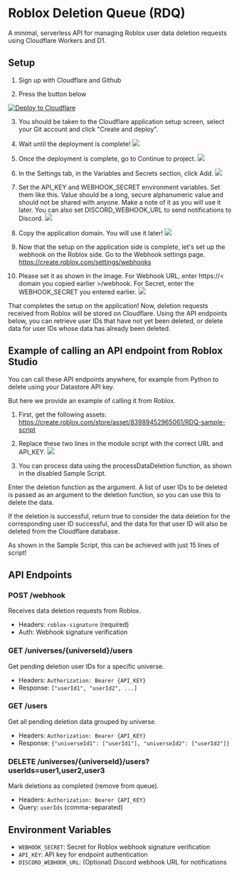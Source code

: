 # Roblox Deletion Queue (RDQ)

A minimal, serverless API for managing Roblox user data deletion requests using Cloudflare Workers and D1.

## Setup

1. Sign up with Cloudflare and Github

2. Press the button below
<a href="https://deploy.workers.cloudflare.com/?url=https%3A%2F%2Fgithub.com%2Froblox-jp-dev%2FRADD" target="_blank" rel="noopener noreferrer">
  <img src="https://deploy.workers.cloudflare.com/button" alt="Deploy to Cloudflare">
</a>

3. You should be taken to the Cloudflare application setup screen, select your Git account and click "Create and deploy".

4. Wait until the deployment is complete!
![](./images/1.png)

5. Once the deployment is complete, go to Continue to project.
![](./images/2.png)

6. In the Settings tab, in the Variables and Secrets section, click Add.
![](./images/3.png)

7. Set the API_KEY and WEBHOOK_SECRET environment variables. Set them like this. Value should be a long, secure alphanumeric value and should not be shared with anyone. Make a note of it as you will use it later.
You can also set DISCORD_WEBHOOK_URL to send notifications to Discord.
![](./images/4.png)

8. Copy the application domain. You will use it later!
![](./images/5.png)

9. Now that the setup on the application side is complete, let's set up the webhook on the Roblox side. Go to the Webhook settings page.
https://create.roblox.com/settings/webhooks

10. Please set it as shown in the image. For Webhook URL, enter https://< domain you copied earlier >/webhook. For Secret, enter the WEBHOOK_SECRET you entered earlier.
![](./images/6.png)

That completes the setup on the application!
Now, deletion requests received from Roblox will be stored on Cloudflare.
Using the API endpoints below, you can retrieve user IDs that have not yet been deleted, or delete data for user IDs whose data has already been deleted.

## Example of calling an API endpoint from Roblox Studio
You can call these API endpoints anywhere, for example from Python to delete using your Datastore API key.

But here we provide an example of calling it from Roblox.

1. First, get the following assets:
https://create.roblox.com/store/asset/83989452965061/RDQ-sample-script

2. Replace these two lines in the module script with the correct URL and API_KEY.
![](./images/7.png)

3. You can process data using the processDataDeletion function, as shown in the disabled Sample Script.

Enter the deletion function as the argument. A list of user IDs to be deleted is passed as an argument to the deletion function, so you can use this to delete the data.

If the deletion is successful, return true to consider the data deletion for the corresponding user ID successful, and the data for that user ID will also be deleted from the Cloudflare database.

As shown in the Sample Script, this can be achieved with just 15 lines of script!

## API Endpoints

### POST /webhook
Receives data deletion requests from Roblox.
- Headers: `roblox-signature` (required)
- Auth: Webhook signature verification

### GET /universes/{universeId}/users
Get pending deletion user IDs for a specific universe.
- Headers: `Authorization: Bearer {API_KEY}`
- Response: `["userId1", "userId2", ...]`

### GET /users
Get all pending deletion data grouped by universe.
- Headers: `Authorization: Bearer {API_KEY}`
- Response: `{"universeId1": ["userId1"], "universeId2": ["userId2"]}`

### DELETE /universes/{universeId}/users?userIds=user1,user2,user3
Mark deletions as completed (remove from queue).
- Headers: `Authorization: Bearer {API_KEY}`
- Query: `userIds` (comma-separated)

## Environment Variables

- `WEBHOOK_SECRET`: Secret for Roblox webhook signature verification
- `API_KEY`: API key for endpoint authentication
- `DISCORD_WEBHOOK_URL`: (Optional) Discord webhook URL for notifications